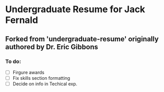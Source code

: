 # Undergraduate Resume for Jack Fernald
## Forked from 'undergraduate-resume' originally authored by Dr. Eric Gibbons

### To do:
- [ ] Firgure awards
- [ ] Fix skills section formatting
- [ ] Decide on info in Techical exp.
